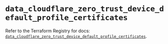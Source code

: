 # `data_cloudflare_zero_trust_device_default_profile_certificates`

Refer to the Terraform Registry for docs: [`data_cloudflare_zero_trust_device_default_profile_certificates`](https://registry.terraform.io/providers/cloudflare/cloudflare/5.2.0/docs/data-sources/zero_trust_device_default_profile_certificates).
